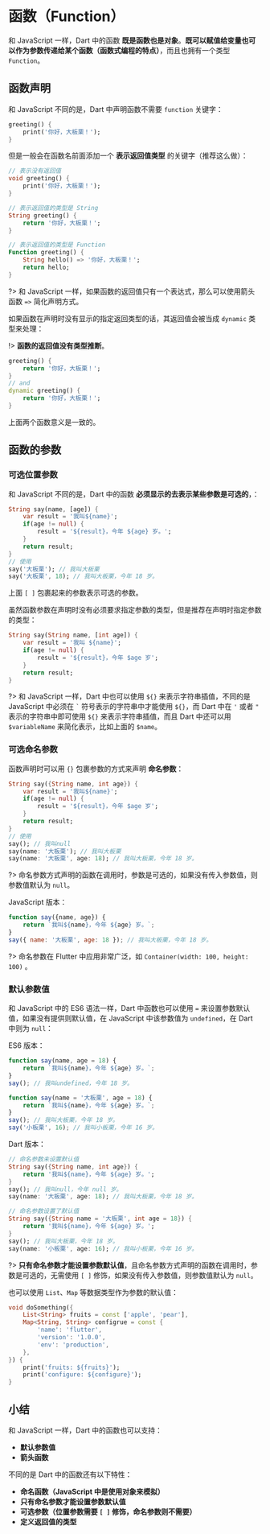 # 函数（Function）

和 JavaScript 一样，Dart 中的函数 **既是函数也是对象**。**既可以赋值给变量也可以作为参数传递给某个函数（函数式编程的特点）**，而且也拥有一个类型 `Function`。

## 函数声明

和 JavaScript 不同的是，Dart 中声明函数不需要 `function` 关键字：

```dart
greeting() {
    print('你好，大板栗！');
}
```

但是一般会在函数名前面添加一个 **表示返回值类型** 的关键字（推荐这么做）：

```dart
// 表示没有返回值
void greeting() {
    print('你好，大板栗！');
}

// 表示返回值的类型是 String
String greeting() {
    return '你好，大板栗！';
}

// 表示返回值的类型是 Function
Function greeting() {
    String hello() => '你好，大板栗！';
    return hello;
}
```

?> 和 JavaScript 一样，如果函数的返回值只有一个表达式，那么可以使用箭头函数 `=>` 简化声明方式。

如果函数在声明时没有显示的指定返回类型的话，其返回值会被当成 `dynamic` 类型来处理：

!> **函数的返回值没有类型推断**。

```dart
greeting() {
    return '你好，大板栗！';
}
// and
dynamic greeting() {
    return '你好，大板栗！';
}
```

上面两个函数意义是一致的。

## 函数的参数

### 可选位置参数

和 JavaScript 不同的是，Dart 中的函数 **必须显示的去表示某些参数是可选的**，：

```dart
String say(name, [age]) {
    var result = '我叫${name}';
    if(age != null) {
        result = '${result}，今年 ${age} 岁。';
    }
    return result;
}
// 使用
say('大板栗'); // 我叫大板栗
say('大板栗', 18); // 我叫大板栗，今年 18 岁。
```

上面 `[ ]` 包裹起来的参数表示可选的参数。

虽然函数参数在声明时没有必须要求指定参数的类型，但是推荐在声明时指定参数的类型：

```dart
String say(String name, [int age]) {
    var result = '我叫 ${name}';
    if(age != null) {
        result = '${result}，今年 $age 岁';
    }
    return result;
}
```

?> 和 JavaScript 一样，Dart 中也可以使用 `${}` 来表示字符串插值，不同的是 JavaScript 中必须在 <code>\`</code> 符号表示的字符串中才能使用 `${}`，而 Dart 中在 `'` 或者 `"` 表示的字符串中即可使用 `${}` 来表示字符串插值，而且 Dart 中还可以用 `$variableName` 来简化表示，比如上面的 `$name`。

### 可选命名参数

函数声明时可以用 `{}` 包裹参数的方式来声明 **命名参数**：

```dart
String say({String name, int age}) {
    var result = '我叫${name}';
    if(age != null) {
        result = '${result}，今年 $age 岁';
    }
    return result;
}
// 使用
say(); // 我叫null
say(name: '大板栗'); // 我叫大板栗
say(name: '大板栗', age: 18); // 我叫大板栗，今年 18 岁。
```

?> 命名参数方式声明的函数在调用时，参数是可选的，如果没有传入参数值，则参数值默认为 `null`。

JavaScript 版本：

```js
function say({name, age}) {
    return `我叫${name}，今年 ${age} 岁。`;
}
say({ name: '大板栗', age: 18 }); // 我叫大板栗，今年 18 岁。
```

?> 命名参数在 Flutter 中应用非常广泛，如 `Container(width: 100, height: 100)` 。

### 默认参数值

和 JavaScript 中的 ES6 语法一样，Dart 中函数也可以使用 `=` 来设置参数默认值，如果没有提供则默认值，在 JavaScript 中该参数值为 `undefined`，在 Dart 中则为 `null`：

ES6 版本：

```js
function say(name, age = 18) {
    return `我叫${name}，今年 ${age} 岁。`;
}
say(); // 我叫undefined，今年 18 岁。

function say(name = '大板栗', age = 18) {
    return `我叫${name}，今年 ${age} 岁。`;
}
say(); // 我叫大板栗，今年 18 岁。
say('小板栗', 16); // 我叫小板栗，今年 16 岁。
```

Dart 版本：

```dart
// 命名参数未设置默认值
String say({String name, int age}) {
    return '我叫${name}，今年 ${age} 岁。';
}
say(); // 我叫null，今年 null 岁。
say(name: '大板栗', age: 18); // 我叫大板栗，今年 18 岁。

// 命名参数设置了默认值
String say({String name = '大板栗', int age = 18}) {
    return '我叫${name}，今年 ${age} 岁。';
}
say(); // 我叫大板栗，今年 18 岁。
say(name: '小板栗', age: 16); // 我叫小板栗，今年 16 岁。
```

?> **只有命名参数才能设置参数默认值**，且命名参数方式声明的函数在调用时，参数是可选的，无需使用 `[ ]` 修饰，如果没有传入参数值，则参数值默认为 `null`。

也可以使用 `List`、`Map` 等数据类型作为参数的默认值：

```dart
void doSomething({
    List<String> fruits = const ['apple', 'pear'],
    Map<String, String> configrue = const {
        'name': 'flutter',
        'version': '1.0.0',
        'env': 'production',
    },
}) {
    print('fruits: ${fruits}');
    print('configure: ${configure}');
}
```

## 小结

和 JavaScript 一样，Dart 中的函数也可以支持：

- **默认参数值**
- **箭头函数**

不同的是 Dart 中的函数还有以下特性：

- **命名函数（JavaScript 中是使用对象来模拟）**
- **只有命名参数才能设置参数默认值**
- **可选参数（位置参数需要 `[ ]` 修饰，命名参数则不需要）**
- **定义返回值的类型**
